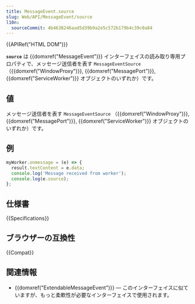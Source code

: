 ```yaml
---
title: MessageEvent.source
slug: Web/API/MessageEvent/source
l10n:
  sourceCommit: 4b4638246aad5d39b9a2e5c572b179b4c39c0a84
---
```


{{APIRef("HTML DOM")}}

**`source`** は {{domxref("MessageEvent")}} インターフェイスの読み取り専用プロパティで、メッセージ送信者を表す `MessageEventSource` （{{domxref("WindowProxy")}}, {{domxref("MessagePort")}}, {{domxref("ServiceWorker")}} オブジェクトのいずれか）です。

## 値

メッセージ送信者を表す `MessageEventSource` （{{domxref("WindowProxy")}}, {{domxref("MessagePort")}}, {{domxref("ServiceWorker")}} オブジェクトのいずれか）です。

## 例

```js
myWorker.onmessage = (e) => {
  result.textContent = e.data;
  console.log('Message received from worker');
  console.log(e.source);
};
```

## 仕様書

{{Specifications}}

## ブラウザーの互換性

{{Compat}}

## 関連情報

- {{domxref("ExtendableMessageEvent")}} — このインターフェイスに似ていますが、もっと柔軟性が必要なインターフェイスで使用されます。
